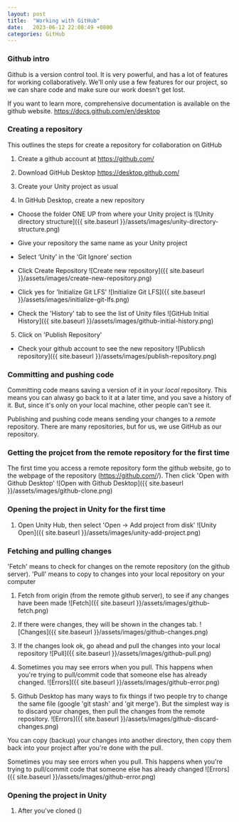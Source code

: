 ```yaml
---
layout: post
title:  "Working with GitHub"
date:   2023-06-12 22:08:49 +0800
categories: GitHub
---
```


### Github intro

Github is a version control tool. It is very powerful, and has a lot of features
for working collaboratively. We'll only use a few features for our project, so we can share
code and make sure our work doesn't get lost.

If you want to learn more, comprehensive documentation is available on the github website.
https://docs.github.com/en/desktop

### Creating a repository

This outlines the steps for create a repository for collaboration on GitHub

1. Create a github account at
https://github.com/

2. Download GitHub Desktop
https://desktop.github.com/

3. Create your Unity project as usual

4. In GitHub Desktop, create a new repository
  - Choose the folder ONE UP from where your Unity project is
  ![Unity directory structure]({{ site.baseurl }}/assets/images/unity-directory-structure.png)

  - Give your repository the same name as your Unity project
  - Select ‘Unity’ in the ‘Git Ignore’ section
  - Click Create Repository
  ![Create new repository]({{ site.baseurl }}/assets/images/create-new-repository.png)

  - Click yes for 'Initialize Git LFS'
  ![Initialize Git LFS]({{ site.baseurl }}/assets/images/initialize-git-lfs.png)

  - Check the 'History' tab to see the list of Unity files
![GitHub Initial History]({{ site.baseurl }}/assets/images/github-initial-history.png)

5. Click on 'Publish Repository'
  - Check your github account to see the new repository
![Publicsh repository]({{ site.baseurl }}/assets/images/publish-repository.png)

### Committing and pushing code

Committing code means saving a version of it in your *local* repository. This means
you can alwasy go back to it at a later time, and you save a history of it.
But, since it's only on your local machine, other people can't see it.

Publishing and pushing code means sending your changes to a *remote* repository. There
are many repositories, but for us, we use GitHub as our repository.

### Getting the projcet from the remote repository for the first time

The first time you access a remote repository form the github website, go to the
webpage of the repository (https://github.com/<username>/<repoName>). Then click
'Open with Github Desktop'
![Open with Github Desktop]({{ site.baseurl }}/assets/images/github-clone.png)

### Opening the project in Unity for the first time

1. Open Unity Hub, then select 'Open -> Add project from disk'
![Unity Open]({{ site.baseurl }}/assets/images/unity-add-project.png)

### Fetching and pulling changes

'Fetch' means to check for changes on the remote repository (on the github server).
'Pull' means to copy to changes into your local repository on your computer

1. Fetch from origin (from the remote github server), to see if any changes have been made
![Fetch]({{ site.baseurl }}/assets/images/github-fetch.png)

2. If there were changes, they will be shown in the changes tab.
![Changes]({{ site.baseurl }}/assets/images/github-changes.png)

3. If the changes look ok, go ahead and pull the changes into your local repository
![Pull]({{ site.baseurl }}/assets/images/github-pull.png)

4. Sometimes you may see errors when you pull. This happens when you're trying to pull/commit
code that someone else has already changed. 
![Errors]({{ site.baseurl }}/assets/images/github-error.png)

4. Github Desktop has many ways to fix things if two people try to change the same file
 (google 'git stash' and 'git merge'). But the simplest way is to discard your changes,
 then pull the changes from the remote repository.
![Errors]({{ site.baseurl }}/assets/images/github-discard-changes.png)

You can copy (backup) your changes into another directory, then copy them back into your
project after you're done with the pull.

Sometimes you may see errors when you pull. This happens when you're trying to pull/commit
code that someone else has already changed
![Errors]({{ site.baseurl }}/assets/images/github-error.png)

### Opening the project in Unity

1. After you've cloned ()




